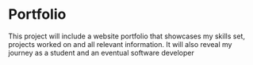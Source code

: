 # Portfolio

This project will include a website portfolio  that showcases my skills set, projects worked on and all relevant information. It will also reveal my journey as a student and an eventual software developer
